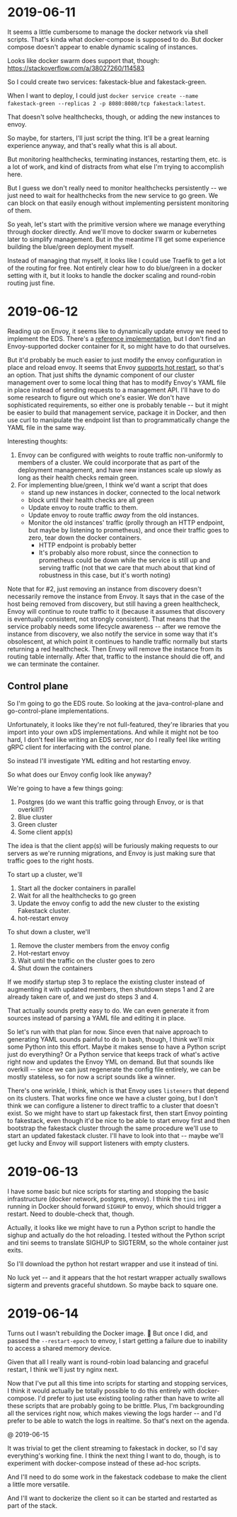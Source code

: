 # 2019-06-11

It seems a little cumbersome to manage the docker network via shell scripts. That's kinda what docker-compose is
supposed to do. But docker compose doesn't appear to enable dynamic scaling of instances.

Looks like docker swarm does support that, though: <https://stackoverflow.com/a/38027260/114583>

So I could create two services: fakestack-blue and fakestack-green.

When I want to deploy, I could just `docker service create --name fakestack-green --replicas 2 -p 8080:8080/tcp fakestack:latest`.

That doesn't solve healthchecks, though, or adding the new instances to envoy.

So maybe, for starters, I'll just script the thing. It'll be a great learning experience anyway, and that's really what
this is all about.

But monitoring healthchecks, terminating instances, restarting them, etc. is a lot of work, and kind of distracts from
what else I'm trying to accomplish here.

But I guess we don't really need to monitor healthchecks persistently -- we just need to wait for healthchecks from the
new service to go green. We can block on that easily enough without implementing persistent monitoring of them.

So yeah, let's start with the primitive version where we manage everything through docker directly. And we'll move to
docker swarm or kubernetes later to simplify management. But in the meantime I'll get some experience building the
blue/green deployment myself.

Instead of managing that myself, it looks like I could use Traefik to get a lot of the routing for free. Not entirely
clear how to do blue/green in a docker setting with it, but it looks to handle the docker scaling and round-robin
routing just fine.

# 2019-06-12

Reading up on Envoy, it seems like to dynamically update envoy we need to implement the EDS. There's a [reference
implementation](https://github.com/envoyproxy/java-control-plane), but I don't find an Envoy-supported docker container
for it, so might have to do that ourselves.

But it'd probably be much easier to just modify the envoy configuration in place and reload envoy. It seems that Envoy
[supports hot restart](https://blog.envoyproxy.io/envoy-hot-restart-1d16b14555b5), so that's an option. That just shifts
the dynamic component of our cluster management over to some local thing that has to modify Envoy's YAML file in place
instead of sending requests to a management API. I'll have to do some research to figure out which one's easier. We
don't have sophisticated requirements, so either one is probably tenable -- but it might be easier to build that
management service, package it in Docker, and then use curl to manipulate the endpoint list than to programmatically
change the YAML file in the same way.

Interesting thoughts:
1. Envoy can be configured with weights to route traffic non-uniformly to members of a cluster. We could incorporate
   that as part of the deployment management, and have new instances scale up slowly as long as their health checks
   remain green.
2. For implementing blue/green, I think we'd want a script that does
   - stand up new instances in docker, connected to the local network
   - block until their health checks are all green
   - Update envoy to route traffic to them.
   - Update envoy to route traffic *away* from the old instances.
   - Monitor the old instances' traffic (prolly through an HTTP endpoint, but maybe by listening to prometheus), and
     once their traffic goes to zero, tear down the docker containers.
     - HTTP endpoint is probably better
     - It's probably also more robust, since the connection to prometheus could be down while the service is still up
       and serving traffic (not that we care that much about that kind of robustness in this case, but it's worth
       noting)

Note that for #2, just removing an instance from discovery doesn't necessarily remove the instance from Envoy. It says
that in the case of the host being removed from discovery, but still having a green healthcheck, Envoy will continue to
route traffic to it (because it assumes that discovery is eventually consistent, not strongly consistent). That means
that the service probably needs some lifecycle awareness -- after we remove the instance from discovery, we also notify
the service in some way that it's obsolescent, at which point it continues to handle traffic normally but starts
returning a red healthcheck. Then Envoy will remove the instance from its routing table internally. After that, traffic
to the instance should die off, and we can terminate the container.

## Control plane

So I'm going to go the EDS route. So looking at the java-control-plane and go-control-plane implementations.

Unfortunately, it looks like they're not full-featured, they're libraries that you import into your own xDS
implementations. And while it might not be too hard, I don't feel like writing an EDS server, nor do I really feel like
writing gRPC client for interfacing with the control plane.

So instead I'll investigate YML editing and hot restarting envoy.

So what does our Envoy config look like anyway?

We're going to have a few things going:
1. Postgres (do we want this traffic going through Envoy, or is that overkill?)
2. Blue cluster
3. Green cluster
4. Some client app(s)

The idea is that the client app(s) will be furiously making requests to our servers as we're running migrations, and
Envoy is just making sure that traffic goes to the right hosts.

To start up a cluster, we'll
1. Start all the docker containers in parallel
2. Wait for all the healthchecks to go green
3. Update the envoy config to add the new cluster to the existing Fakestack cluster.
4. hot-restart envoy

To shut down a cluster, we'll
1. Remove the cluster members from the envoy config
2. Hot-restart envoy
3. Wait until the traffic on the cluster goes to zero
4. Shut down the containers

If we modify startup step 3 to replace the existing cluster instead of augmenting it with updated members, then shutdown
steps 1 and 2 are already taken care of, and we just do steps 3 and 4.

That actually sounds pretty easy to do. We can even generate it from sources instead of parsing a YAML file and editing
it in place.

So let's run with that plan for now. Since even that naive approach to generating YAML sounds painful to do in bash,
though, I think we'll mix some Python into this effort. Maybe it makes sense to have a Python script just do everything?
Or a Python service that keeps track of what's active right now and updates the Envoy YML on demand. But that sounds
like overkill -- since we can just regenerate the config file entirely, we can be mostly stateless, so for now a script
sounds like a winner.

There's one wrinkle, I think, which is that Envoy uses `listeners` that depend on its clusters. That works fine once we
have a cluster going, but I don't think we can configure a listener to direct traffic to a cluster that doesn't exist.
So we might have to start up fakestack first, then start Envoy pointing to fakestack, even though it'd be nice to be
able to start envoy first and then bootstrap the fakestack cluster through the same procedure we'll use to start an
updated fakestack cluster. I'll have to look into that -- maybe we'll get lucky and Envoy will support listeners with
empty clusters.

# 2019-06-13

I have some basic but nice scripts for starting and stopping the basic infrastructure (docker network, postgres, envoy).
I think the `tini` init running in Docker should forward `SIGHUP` to envoy, which should trigger a restart. Need to
double-check that, though.

Actually, it looks like we might have to run a Python script to handle the sighup and actually do the hot reloading. I
tested without the Python script and tini seems to translate SIGHUP to SIGTERM, so the whole container just exits.

So I'll download the python hot restart wrapper and use it instead of tini.

No luck yet -- and it appears that the hot restart wrapper actually swallows sigterm and prevents graceful shutdown. So
maybe back to square one.

# 2019-06-14

Turns out I wasn't rebuilding the Docker image. :facepalm: But once I did, and passed the `--restart-epoch` to envoy, I
start getting a failure due to inability to access a shared memory device.

Given that all I really want is round-robin load balancing and graceful restart, I think we'll just try nginx next.

Now that I've put all this time into scripts for starting and stopping services, I think it would actually be totally
possible to do this entirely with docker-compose.  I'd prefer to just use existing tooling rather than have to write all
these scripts that are probably going to be brittle. Plus, I'm backgrounding all the services right now, which makes
viewing the logs harder -- and I'd prefer to be able to watch the logs in realtime. So that's next on the agenda.

@ 2019-06-15

It was trivial to get the client streaming to fakestack in docker, so I'd say everything's working fine. I think the
next thing I want to do, though, is to experiment with docker-compose instead of these ad-hoc scripts.

And I'll need to do some work in the fakestack codebase to make the client a little more versatile.

And I'll want to dockerize the client so it can be started and restarted as part of the stack.
